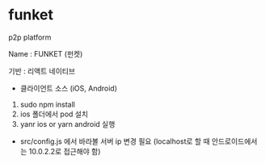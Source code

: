# funket

p2p platform

Name : FUNKET (펀켓)

기반 : 리액트 네이티브 
- 클라이언트 소스 (iOS, Android)

1. sudo npm install
2. ios 폴더에서 pod 설치 
3. yanr ios or yarn android 실행

* src/config.js 에서 바라볼 서버 ip 변경 필요
(localhost로 할 때 안드로이드에서는 10.0.2.2로 접근해야 함)